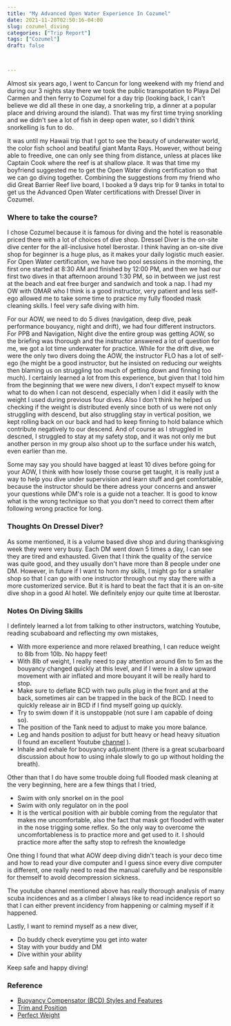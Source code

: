 ```yaml
---
title: "My Advanced Open Water Experience In Cozumel"
date: 2021-11-20T02:50:16-04:00
slug: cozumel_diving
categories: ["Trip Report"]
tags: ["Cozumel"]
draft: false



---
```


Almost six years ago, I went to Cancun for long weekend with my friend and during our 3 nights stay there we took the public transpotation to Playa Del Carmen and then ferry to Cozumel for a day trip (looking back, I can't believe we did all these in one day, a snorkeling trip, a dinner at a popular place and driving around the island). That was my first time trying snorkling and we didn't see a lot of fish in deep open water, so I didn't think snorkelling is fun to do.

It was until my Hawaii trip that I got to see the beauty of underwater world, the color fish school and beatiful giant Manta Rays. However, without being able to freedive, one can only see thing from distance, unless at places like Captain Cook where the reef is at shallow place. It was that time my boyfriend suggested me to get the Open Water diving certification so that we can go diving together. Combining the suggestions from my friend who did Great Barrier Reef live board, I booked a 9 days trip for 9 tanks in total to get us the Advanced Open Water certifications with Dressel Diver in Cozumel.

### Where to take the course?

I chose Cozumel because it is famous for diving and the hotel is reasonable priced there with a lot of choices of dive shop. Dressel Diver is the on-site dive center for the all-inclusive hotel Iberostar. I think having an on-site dive shop for beginner is a huge plus, as it makes your daily logistic much easier. For Open Water certification, we have two pool sessions in the morning, the first one started at 8:30 AM and finished by 12:00 PM, and then we had our first two dives in that afternoon around 1:30 PM, so in between we just rest at the beach and eat free burger and sandwich and took a nap. I had my OW with OMAR who I think is a good instructor, very patient and less self-ego allowed me to take some time to practice my fully flooded mask cleaning skills. I feel very safe diving with him.

For our AOW, we need to do 5 dives (navigation, deep dive, peak performance bouyancy, night and drift), we had four different instructors. For PPB and Navigation, Night dive the entire group was getting AOW, so the briefing was thorough and the instructor answered a lot of question for me, we got a lot time underwater for practice. While for the drift dive, we were the only two divers doing the AOW, the instructor FLO has a lot of self-ego (he might be a good instructor, but he insisted on reducing our weights then blaming us on struggling too much of getting down and finning too much). I certainly learned a lot from this experience, but given that I told him from the beginning that we were new divers, I don't expect myself to know what to do when I can not descend, especially when I did it easily with the weight I used during previous four dives. Also I don't think he helped us checking if the weight is distributed evenly since both of us were not only struggling with descend, but also struggling stay in vertical position, we kept rolling back on our back and had to keep finning to hold balance which contribute negatively to our descend. And of course as I struggled in descned, I struggled to stay at my safety stop, and it was not only me but another person in my group also shoot up to the surface under his watch, even earlier than me. 

Some may say you should have bagged at least 10 dives before going for your AOW, I think with how losely those course get taught, it is really just a way to help you dive under supervision and learn stuff and get comfortable, because the instructor should be there adress your concerns and answer your questions while DM's role is a guide not a teacher. It is good to know what is the wrong technique so that you don't need to correct them after following wrong practice for long.

### Thoughts On Dressel Diver?

As some mentioned, it is a volume based dive shop and during thanksgiving week they were very busy. Each DM went down 5 times a day, I can see they are tired and exhausted. Given that I think the quality of the service was quite good, and they usually don't have more than 8 people under one DM. However, in future if I want to horn my skills, I might go for a smaller shop so that I can go with one instructor through out my stay there with a more customerized service. But it is hard to beat the fact that it is an on-site dive shop in a good AI hotel. We definitely enjoy our quite time at Iberostar.

### Notes On Diving Skills

I defintely learned a lot from talking to other instructors, watching Youtube, reading scubaboard and reflecting my own mistakes,

- With more experience and more relaxed breathing, I can reduce weight to 8lb from 10lb. No happy feet!
- With 8lb of weight, I really need to pay attention around 6m to 5m as the bouyancy changed quickly at this level, and if I were in a slow upward movement with air inflated and more bouyant it will be really hard to stop.
- Make sure to deflate BCD with two pulls plug in the front and at the back, sometimes air can be trapped in the back of the BCD. I need to quickly release air in BCD if I find myself going up quickly.
- Try to swim down if it is unstoppable (not sure I am capable of doing so).
- The position of the Tank need to adjust to make you more balance.
- Leg and hands position to adjust for butt heavy or head heavy situation (I found an excellent Youtube [channel](https://www.youtube.com/watch?v=koJ94X51Sbc) ). 
- Inhale and exhale for bouyancy adjustment (there is a great scubarboard discussion about how to using inhale slowly to go up without holding the breath).

Other than that I do have some trouble doing full flooded mask cleaning at the very beginning, here are a few things that I tried,

- Swim with only snorkel on in the pool
- Swim with only regulator on in the pool
- It is the vertical position with air bubble coming from the regulator that makes me uncomfortable, also the fact that mask got flooded with water in the nose trigging some reflex. So the only way to overcome the uncomfortableness is to practice more and get used to it. I should practice more after the safty stop to refresh the knowledge

One thing I found that what AOW deep diving didn't teach is your deco time and how to read your dive computer and I guess since every dive computer is different, one really need to read the manual carefully and be responsible for themself to avoid decompression sickness.

The youtube channel mentioned above has really thorough analysis of many scuba incidences and as a climber I always like to read incidence report so that I can either prevent incidency from happening or calming myself if it happened. 

Lastly, I want to remind myself as a new diver,

- Do buddy check everytime you get into water
- Stay with your buddy and DM
- Dive within your ability

Keep safe and happy diving!

### Reference

- [Buoyancy Compensator (BCD) Styles and Features](https://www.liveabout.com/buoyancy-compensator-styles-and-features-4122719)
- [Trim and Position](http://scubatechphilippines.com/scuba_blog/scuba-buoyancy-masterclass-5of9-trim-and-position/)
- [Perfect Weight](http://scubatechphilippines.com/scuba_blog/scuba-buoyancy-masterclass-4of9-assessing-your-weight-requirements/)



